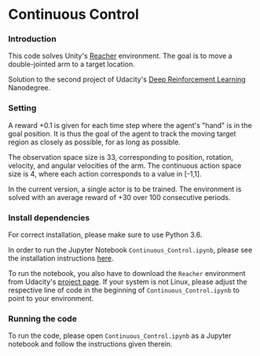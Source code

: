 # Continuous Control

### Introduction 

This code solves Unity's [Reacher](https://github.com/Unity-Technologies/ml-agents/blob/master/docs/Learning-Environment-Examples.md#reacher) environment. The goal is to move a double-jointed arm to a target location. 

Solution to the second project of Udacity's [Deep Reinforcement Learning](https://www.udacity.com/course/deep-reinforcement-learning-nanodegree--nd893) Nanodegree.

### Setting

A reward +0.1 is given for each time step where the agent's "hand" is in the goal position. It is thus the goal of the agent to track the moving target region as closely as possible, for as long as possible.

The observation space size is 33, corresponding to position, rotation, velocity, and angular velocities of the arm. The continuous action space size is 4, where each action corresponds to a value in [-1,1].  

In the current version, a single actor is to be trained. The environment is solved with an average reward of +30 over 100 consecutive periods.  

### Install dependencies

For correct installation, please make sure to use Python 3.6. 

In order to run the Jupyter Notebook `Continuous_Control.ipynb`, please see the installation instructions [here](https://jupyter.readthedocs.io/en/latest/install.html).   

To run the notebook, you also have to download the `Reacher` environment from Udacity's [project page](https://github.com/udacity/deep-reinforcement-learning/tree/master/p2_continuous-control). If your system is not Linux, please adjust the respective line of code in the beginning of `Continuous_Control.ipynb` to point to your environment.

### Running the code

To run the code, please open `Continuous_Control.ipynb` as a Jupyter notebook and follow the instructions given therein.
